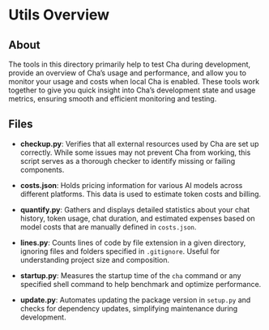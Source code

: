 # Utils Overview

## About

The tools in this directory primarily help to test Cha during development, provide an overview of Cha’s usage and performance, and allow you to monitor your usage and costs when local Cha is enabled. These tools work together to give you quick insight into Cha’s development state and usage metrics, ensuring smooth and efficient monitoring and testing.

## Files

- **checkup.py**: Verifies that all external resources used by Cha are set up correctly. While some issues may not prevent Cha from working, this script serves as a thorough checker to identify missing or failing components.

- **costs.json**: Holds pricing information for various AI models across different platforms. This data is used to estimate token costs and billing.

- **quantify.py**: Gathers and displays detailed statistics about your chat history, token usage, chat duration, and estimated expenses based on model costs that are manually defined in `costs.json`.

- **lines.py**: Counts lines of code by file extension in a given directory, ignoring files and folders specified in `.gitignore`. Useful for understanding project size and composition.

- **startup.py**: Measures the startup time of the `cha` command or any specified shell command to help benchmark and optimize performance.

- **update.py**: Automates updating the package version in `setup.py` and checks for dependency updates, simplifying maintenance during development.
